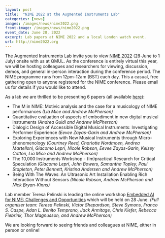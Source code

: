 ```yaml
---
layout: post
title:  "NIME 2022 at the Augmented Instruments Lab"
categories: [news]
images: /images/news/nime2022.png
front-image: /images/news/nime2022.png
event_date: June 28, 2022
excerpt: Lab papers at NIME 2022 and a local London watch event.
url: http://nime2022.org
---
```



The Augmented Instruments Lab invite you to view [NIME 2022](http://nime2022.org) (28 June to 1 July) onsite with us at QMUL. As the conference is entirely virtual this year, we will be hosting colleagues and researchers for viewing, discussion, demos, and general in-person interaction during the conference period. The NIME programme runs from 12pm-12am (BST) each day. This a casual, free gathering open to anyone registered for the NIME conference. Please email us for details if you would like to attend.

As a lab we are thrilled to be presenting 6 papers (all available [here](/publications)):

* The M in NIME: Motivic analysis and the case for a musicology of NIME performances *(Lia Mice and Andrew McPherson)*
* Quantitative evaluation of aspects of embodiment in new digital musical instruments *(Andrea Guidi and Andrew McPherson)*
* Dialogic Design of Accessible Digital Musical Instruments: Investigating Performer Experience *(Eevee Zayas-Garin and Andrew McPherson)*
* Exploring Experiences with New Musical Instruments through Micro-phenomenology *(Courtney Reed, Charlotte Nordmoen, Andrea Martelloni, Giacomo Lepri, Nicole Robson, Eevee Zayas-Garin, Kelsey Cotton, Lia Mice and Andrew McPherson)*
* The 10,000 Instruments Workshop - (Im)practical Research for Critical Speculation *(Giacomo Lepri, John Bowers, Samantha Topley, Paul Stapleton, Peter Bennett, Kristina Andersen and Andrew McPherson)*
* Being With The Waves: An Ultrasonic Art Installation Enabling Rich Interaction Without Sensors *(Nicole Robson, Andrew McPherson and Nick Bryan-Kinns)*

Lab member Teresa Pelinski is leading the online workshop [Embedded AI for NIME: Challenges and Opportunities](https://embedded-ai-for-nime.github.io) which will be held on 28 June. *(Full organiser team: Teresa Pelinski, Victor Shepardson, Steve Symons, Franco S. Caspe, Adan L. Benito Temprano, Jack Armitage, Chris Kiefer, Rebecca Fiebrink, Thor Magnusson, and Andrew McPherson)*

We are looking forward to seeing friends and colleagues at NIME, either in person or online!